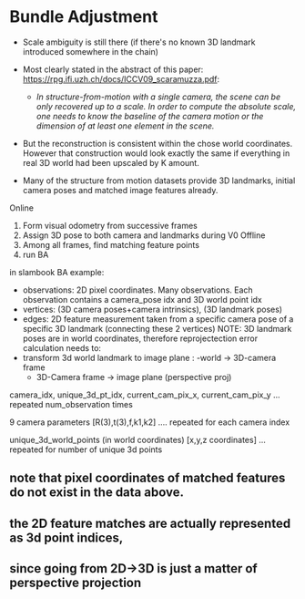 # Bundle Adjustment
- Scale ambiguity is still there (if there's no known 3D landmark introduced somewhere in the chain)
- Most clearly stated in the abstract of this paper: https://rpg.ifi.uzh.ch/docs/ICCV09_scaramuzza.pdf:
    - *In structure-from-motion with a single camera, the scene can be only recovered up to a scale. In order to compute the absolute scale, one needs to know the baseline of the camera motion or the dimension of at least one element in the scene.*
- But the reconstruction is consistent within the chose world coordinates. However that construction would look exactly the same if everything in real 3D world had been upscaled by K amount.

 - Many of the structure from motion datasets provide 3D landmarks, initial camera poses and matched image features already.

 
Online
 1) Form visual odometry from successive frames
 2) Assign 3D pose to both camera and landmarks during V0
Offline
 3) Among all frames, find matching feature points
 4) run BA



 in slambook BA example:
 - observations: 2D pixel coordinates. Many observations. Each observation contains a camera_pose idx and 3D world point idx
 - vertices: (3D camera poses+camera intrinsics), (3D landmark poses)
 - edges: 2D feature measurement taken from a specific camera pose of a specific 3D landmark (connecting these 2 vertices)
 NOTE: 3D landmark poses are in world coordinates, therefore reprojectection error calculation needs to:
 - transform 3d world landmark to image plane :
    -world -> 3D-camera frame 
    - 3D-Camera frame -> image plane  (perspective proj)


<!-- Washington dataset: -->
camera_idx, unique_3d_pt_idx, current_cam_pix_x, current_cam_pix_y
...
repeated num_observation times

9 camera parameters
[R(3),t(3),f,k1,k2]
....
repeated for each camera index

unique_3d_world_points (in world coordinates)
[x,y,z coordinates] 
...
repeated for number of unique 3d points

## note that pixel coordinates of matched features do not exist in the data above.
## the 2D feature matches are actually represented as 3d point indices, 
## since going from 2D->3D is just a matter of perspective projection